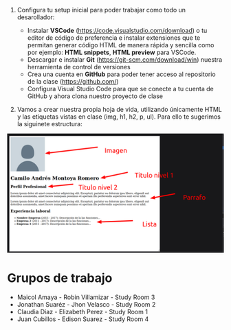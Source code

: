 1.  Configura tu setup inicial para poder trabajar como todo un desarollador:
    - Instalar **VSCode** (https://code.visualstudio.com/download) o tu editor de código de preferencia e instalar extensiones que te permitan generar código HTML de manera rápida y sencilla como por ejemplo: **HTML snippets**, **HTML preview** para VSCode.
    - Descargar e instalar **Git** (https://git-scm.com/download/win) nuestra herramienta de control de versiones
    - Crea una cuenta en **GitHub** para poder tener acceso al repositorio de la clase (https://github.com/)
    - Configura Visual Studio Code para que se conecte a tu cuenta de GitHub y ahora clona nuestro proyecto de clase

2. Vamos a crear nuestra propia hoja de vida, utilizando únicamente HTML y las etiquetas vistas en clase (img, h1, h2, p, ul). Para ello te sugerimos la siguinete estructura:

![homework](./resources/Homework1.png)

# Grupos de trabajo

- Maicol Amaya - Robin Villamizar - Study Room 3
- Jonathan Suaréz - Jhon Velasco -  Study Room 2
- Claudia Diaz - Elizabeth Perez  - Study Room 1
- Juan Cubillos - Edison Suarez - Study Room 4